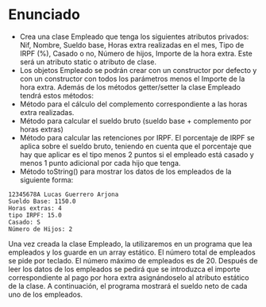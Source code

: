 # Enunciado

- Crea una clase Empleado que tenga los siguientes atributos privados: Nif, Nombre, Sueldo base, Horas extra realizadas en el mes, Tipo de IRPF (%), Casado o no, Número de hijos, Importe de la hora extra. Este será un atributo static o atributo de clase.
- Los objetos Empleado se podrán crear con un constructor por defecto y con un constructor con todos los parámetros menos el Importe de la hora extra.
Además de los métodos getter/setter la clase Empleado tendrá estos métodos:
- Método para el cálculo del complemento correspondiente a las horas extra realizadas.
- Método para calcular el sueldo bruto (sueldo base + complemento por horas extras)
- Método para calcular las retenciones por IRPF. El porcentaje de IRPF se aplica sobre el sueldo bruto, teniendo en cuenta que el porcentaje que hay que aplicar es el tipo menos 2 puntos si el empleado está casado y menos 1 punto adicional por cada hijo que tenga.
- Método toString() para mostrar los datos de los empleados de la siguiente forma:

```
12345678A Lucas Guerrero Arjona
Sueldo Base: 1150.0
Horas extras: 4
tipo IRPF: 15.0
Casado: S
Número de Hijos: 2
```

Una vez creada la clase Empleado, la utilizaremos en un programa que lea empleados y los guarde en un array estático. El número total de empleados se pide por teclado. El número máximo de empleados es de 20.
Después de leer los datos de los empleados se pedirá que se introduzca el importe correspondiente al pago por hora extra asignándoselo al atributo estático de la clase. A continuación, el programa mostrará el sueldo neto de cada uno de los empleados.
